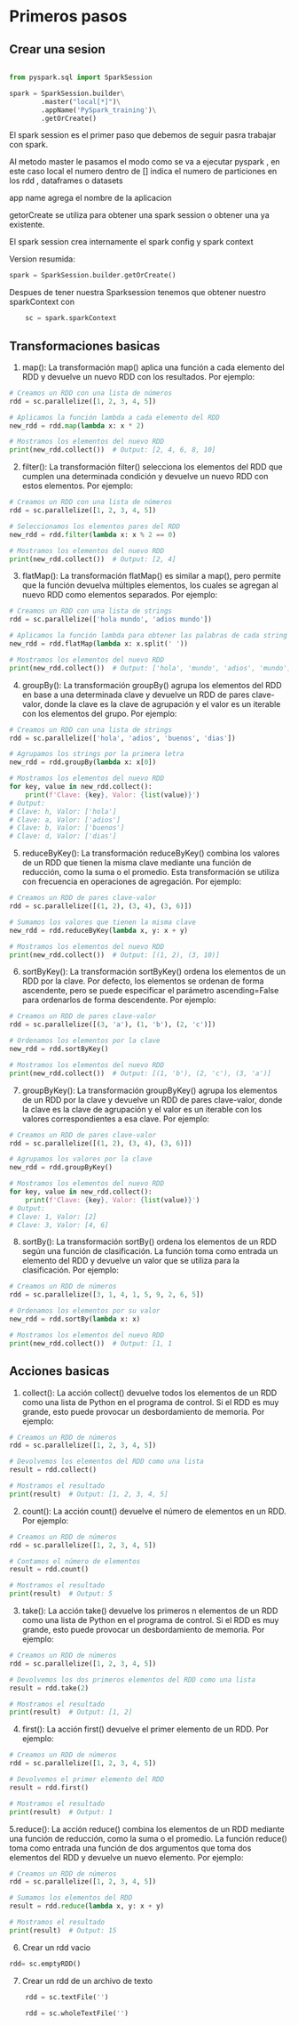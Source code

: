 # Primeros pasos 


## Crear una sesion
```python

from pyspark.sql import SparkSession

spark = SparkSession.builder\
        .master("local[*]")\
        .appName('PySpark_training')\
        .getOrCreate()
```

El spark session es el primer paso que debemos de seguir pasra trabajar con spark.

Al metodo master le pasamos el modo como se va a ejecutar pyspark , en este caso local el numero dentro de [] indica el numero de particiones en los rdd , dataframes o datasets

app name agrega el nombre de la aplicacion

getorCreate se utiliza para obtener una spark session o obtener una ya existente.

El spark session crea internamente el spark config y spark context 


Version resumida:

```python
spark = SparkSession.builder.getOrCreate()
```

Despues de tener nuestra Sparksession tenemos que obtener nuestro sparkContext con

```python
    sc = spark.sparkContext
```

## Transformaciones basicas

1. map(): La transformación map() aplica una función a cada elemento del RDD y devuelve un nuevo RDD con los resultados. Por ejemplo:

```python
# Creamos un RDD con una lista de números
rdd = sc.parallelize([1, 2, 3, 4, 5])

# Aplicamos la función lambda a cada elemento del RDD
new_rdd = rdd.map(lambda x: x * 2)

# Mostramos los elementos del nuevo RDD
print(new_rdd.collect())  # Output: [2, 4, 6, 8, 10]

```

2. filter(): La transformación filter() selecciona los elementos del RDD que cumplen una determinada condición y devuelve un nuevo RDD con estos elementos. Por ejemplo:

```python
# Creamos un RDD con una lista de números
rdd = sc.parallelize([1, 2, 3, 4, 5])

# Seleccionamos los elementos pares del RDD
new_rdd = rdd.filter(lambda x: x % 2 == 0)

# Mostramos los elementos del nuevo RDD
print(new_rdd.collect())  # Output: [2, 4]

```

3. flatMap(): La transformación flatMap() es similar a map(), pero permite que la función devuelva múltiples elementos, los cuales se agregan al nuevo RDD como elementos separados. Por ejemplo:

```python
# Creamos un RDD con una lista de strings
rdd = sc.parallelize(['hola mundo', 'adios mundo'])

# Aplicamos la función lambda para obtener las palabras de cada string
new_rdd = rdd.flatMap(lambda x: x.split(' '))

# Mostramos los elementos del nuevo RDD
print(new_rdd.collect())  # Output: ['hola', 'mundo', 'adios', 'mundo']

```

4. groupBy(): La transformación groupBy() agrupa los elementos del RDD en base a una determinada clave y devuelve un RDD de pares clave-valor, donde la clave es la clave de agrupación y el valor es un iterable con los elementos del grupo. Por ejemplo:

```python
# Creamos un RDD con una lista de strings
rdd = sc.parallelize(['hola', 'adios', 'buenos', 'dias'])

# Agrupamos los strings por la primera letra
new_rdd = rdd.groupBy(lambda x: x[0])

# Mostramos los elementos del nuevo RDD
for key, value in new_rdd.collect():
    print(f'Clave: {key}, Valor: {list(value)}')
# Output:
# Clave: h, Valor: ['hola']
# Clave: a, Valor: ['adios']
# Clave: b, Valor: ['buenos']
# Clave: d, Valor: ['dias']

```

5. reduceByKey(): La transformación reduceByKey() combina los valores de un RDD que tienen la misma clave mediante una función de reducción, como la suma o el promedio. Esta transformación se utiliza con frecuencia en operaciones de agregación. Por ejemplo:

```python
# Creamos un RDD de pares clave-valor
rdd = sc.parallelize([(1, 2), (3, 4), (3, 6)])

# Sumamos los valores que tienen la misma clave
new_rdd = rdd.reduceByKey(lambda x, y: x + y)

# Mostramos los elementos del nuevo RDD
print(new_rdd.collect())  # Output: [(1, 2), (3, 10)]
```
6. sortByKey(): La transformación sortByKey() ordena los elementos de un RDD por la clave. Por defecto, los elementos se ordenan de forma ascendente, pero se puede especificar el parámetro ascending=False para ordenarlos de forma descendente. Por ejemplo:

```python
# Creamos un RDD de pares clave-valor
rdd = sc.parallelize([(3, 'a'), (1, 'b'), (2, 'c')])

# Ordenamos los elementos por la clave
new_rdd = rdd.sortByKey()

# Mostramos los elementos del nuevo RDD
print(new_rdd.collect())  # Output: [(1, 'b'), (2, 'c'), (3, 'a')]

```

7. groupByKey(): La transformación groupByKey() agrupa los elementos de un RDD por la clave y devuelve un RDD de pares clave-valor, donde la clave es la clave de agrupación y el valor es un iterable con los valores correspondientes a esa clave. Por ejemplo:

```python
# Creamos un RDD de pares clave-valor
rdd = sc.parallelize([(1, 2), (3, 4), (3, 6)])

# Agrupamos los valores por la clave
new_rdd = rdd.groupByKey()

# Mostramos los elementos del nuevo RDD
for key, value in new_rdd.collect():
    print(f'Clave: {key}, Valor: {list(value)}')
# Output:
# Clave: 1, Valor: [2]
# Clave: 3, Valor: [4, 6]

```

8. sortBy(): La transformación sortBy() ordena los elementos de un RDD según una función de clasificación. La función toma como entrada un elemento del RDD y devuelve un valor que se utiliza para la clasificación. Por ejemplo:

```python
# Creamos un RDD de números
rdd = sc.parallelize([3, 1, 4, 1, 5, 9, 2, 6, 5])

# Ordenamos los elementos por su valor
new_rdd = rdd.sortBy(lambda x: x)

# Mostramos los elementos del nuevo RDD
print(new_rdd.collect())  # Output: [1, 1

```

## Acciones basicas

1. collect(): La acción collect() devuelve todos los elementos de un RDD como una lista de Python en el programa de control. Si el RDD es muy grande, esto puede provocar un desbordamiento de memoria. Por ejemplo:

```python
# Creamos un RDD de números
rdd = sc.parallelize([1, 2, 3, 4, 5])

# Devolvemos los elementos del RDD como una lista
result = rdd.collect()

# Mostramos el resultado
print(result)  # Output: [1, 2, 3, 4, 5]

```

2. count(): La acción count() devuelve el número de elementos en un RDD. Por ejemplo:

```python
# Creamos un RDD de números
rdd = sc.parallelize([1, 2, 3, 4, 5])

# Contamos el número de elementos
result = rdd.count()

# Mostramos el resultado
print(result)  # Output: 5

```

3. take(): La acción take() devuelve los primeros n elementos de un RDD como una lista de Python en el programa de control. Si el RDD es muy grande, esto puede provocar un desbordamiento de memoria. Por ejemplo:

```python
# Creamos un RDD de números
rdd = sc.parallelize([1, 2, 3, 4, 5])

# Devolvemos los dos primeros elementos del RDD como una lista
result = rdd.take(2)

# Mostramos el resultado
print(result)  # Output: [1, 2]

```

4. first(): La acción first() devuelve el primer elemento de un RDD. Por ejemplo:


```python
# Creamos un RDD de números
rdd = sc.parallelize([1, 2, 3, 4, 5])

# Devolvemos el primer elemento del RDD
result = rdd.first()

# Mostramos el resultado
print(result)  # Output: 1


```

5.reduce(): La acción reduce() combina los elementos de un RDD mediante una función de reducción, como la suma o el promedio. La función reduce() toma como entrada una función de dos argumentos que toma dos elementos del RDD y devuelve un nuevo elemento. Por ejemplo:

```python
# Creamos un RDD de números
rdd = sc.parallelize([1, 2, 3, 4, 5])

# Sumamos los elementos del RDD
result = rdd.reduce(lambda x, y: x + y)

# Mostramos el resultado
print(result)  # Output: 15

```

6. Crear un rdd vacio

```python
rdd= sc.emptyRDD()
```

7. Crear un rdd de un archivo de texto

```python
    rdd = sc.textFile('')
    
    rdd = sc.wholeTextFile('')
```